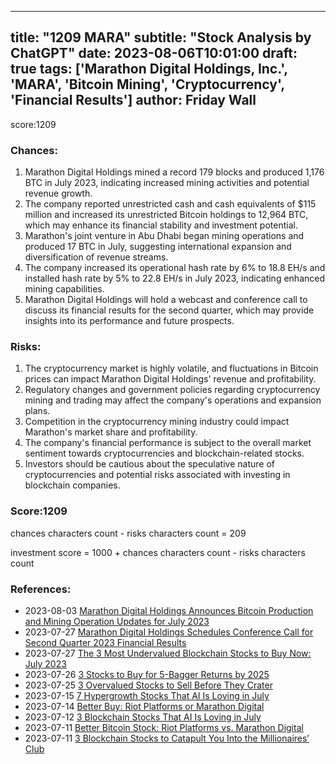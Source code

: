 
---
title: "1209 MARA"
subtitle: "Stock Analysis by ChatGPT"
date: 2023-08-06T10:01:00
draft: true
tags: ['Marathon Digital Holdings, Inc.', 'MARA', 'Bitcoin Mining', 'Cryptocurrency', 'Financial Results']
author: Friday Wall
---

score:1209
### Chances:
1. Marathon Digital Holdings mined a record 179 blocks and produced 1,176 BTC in July 2023, indicating increased mining activities and potential revenue growth.
2. The company reported unrestricted cash and cash equivalents of $115 million and increased its unrestricted Bitcoin holdings to 12,964 BTC, which may enhance its financial stability and investment potential.
3. Marathon's joint venture in Abu Dhabi began mining operations and produced 17 BTC in July, suggesting international expansion and diversification of revenue streams.
4. The company increased its operational hash rate by 6% to 18.8 EH/s and installed hash rate by 5% to 22.8 EH/s in July 2023, indicating enhanced mining capabilities.
5. Marathon Digital Holdings will hold a webcast and conference call to discuss its financial results for the second quarter, which may provide insights into its performance and future prospects.
### Risks:
1. The cryptocurrency market is highly volatile, and fluctuations in Bitcoin prices can impact Marathon Digital Holdings' revenue and profitability.
2. Regulatory changes and government policies regarding cryptocurrency mining and trading may affect the company's operations and expansion plans.
3. Competition in the cryptocurrency mining industry could impact Marathon's market share and profitability.
4. The company's financial performance is subject to the overall market sentiment towards cryptocurrencies and blockchain-related stocks.
5. Investors should be cautious about the speculative nature of cryptocurrencies and potential risks associated with investing in blockchain companies.
### Score:1209
chances characters count - risks characters count = 209

investment score = 1000 + chances characters count - risks characters count
### References:
- 2023-08-03 [Marathon Digital Holdings Announces Bitcoin Production and Mining Operation Updates for July 2023](https://finance.yahoo.com/news/marathon-digital-holdings-announces-bitcoin-110000231.html?.tsrc=rss)
- 2023-07-27 [Marathon Digital Holdings Schedules Conference Call for Second Quarter 2023 Financial Results](https://finance.yahoo.com/news/marathon-digital-holdings-schedules-conference-200500241.html?.tsrc=rss)
- 2023-07-27 [The 3 Most Undervalued Blockchain Stocks to Buy Now: July 2023](https://finance.yahoo.com/news/3-most-undervalued-blockchain-stocks-160411033.html?.tsrc=rss)
- 2023-07-26 [3 Stocks to Buy for 5-Bagger Returns by 2025](https://finance.yahoo.com/news/3-stocks-buy-5-bagger-164736455.html?.tsrc=rss)
- 2023-07-25 [3 Overvalued Stocks to Sell Before They Crater](https://finance.yahoo.com/news/3-overvalued-stocks-sell-crater-204548151.html?.tsrc=rss)
- 2023-07-15 [7 Hypergrowth Stocks That AI Is Loving in July](https://finance.yahoo.com/news/7-hypergrowth-stocks-ai-loving-233730501.html?.tsrc=rss)
- 2023-07-14 [Better Buy: Riot Platforms or Marathon Digital](https://finance.yahoo.com/m/6f232253-8c96-37d7-865c-e330b5a98422/better-buy%3A-riot-platforms-or.html?.tsrc=rss)
- 2023-07-12 [3 Blockchain Stocks That AI Is Loving in July](https://finance.yahoo.com/news/3-blockchain-stocks-ai-loving-123923459.html?.tsrc=rss)
- 2023-07-11 [Better Bitcoin Stock: Riot Platforms vs. Marathon Digital](https://finance.yahoo.com/m/c4a469e7-fc5b-32b8-8128-1401ecb661a5/better-bitcoin-stock%3A-riot.html?.tsrc=rss)
- 2023-07-11 [3 Blockchain Stocks to Catapult You Into the Millionaires’ Club](https://finance.yahoo.com/news/3-blockchain-stocks-catapult-millionaires-172303851.html?.tsrc=rss)


                